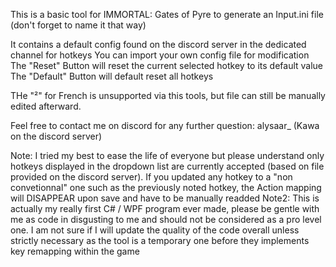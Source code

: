 This is a basic tool for IMMORTAL: Gates of Pyre to generate an Input.ini file (don't forget to name it that way)

It contains a default config found on the discord server in the dedicated channel for hotkeys
You can import your own config file for modification
The "Reset" Button will reset the current selected hotkey to its default value
The "Default" Button will default reset all hotkeys

THe "²" for French is unsupported via this tools, but file can still be manually edited afterward.

Feel free to contact me on discord for any further question: alysaar_ (Kawa on the discord server)

Note: I tried my best to ease the life of everyone but please understand only hotkeys displayed in the dropdown list are currently accepted (based on file provided on the discord server). If you updated any hotkey to a "non convetionnal" one such as the previously noted hotkey, the Action mapping will DISAPPEAR upon save and have to be manually readded
Note2: This is actually my really first C# / WPF program ever made, please be gentle with me as code in disgusting to me and should not be considered as a pro level one. I am not sure if I will update the quality of the code overall unless strictly necessary as the tool is a temporary one before they implements key remapping within the game
